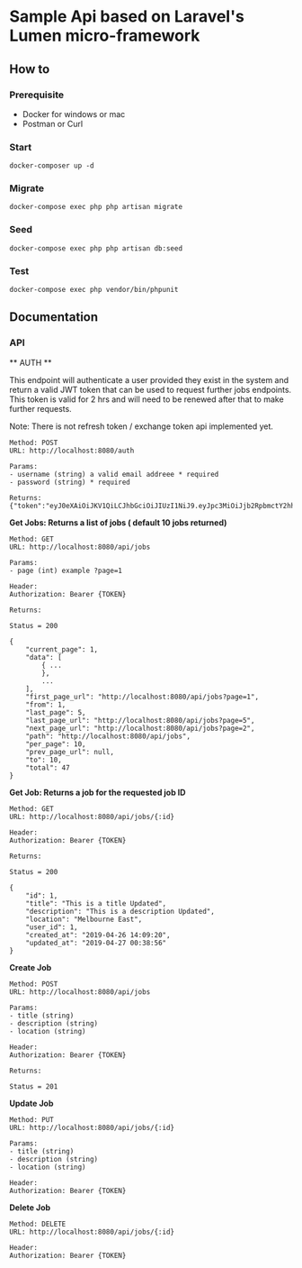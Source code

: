 # Sample Api based on Laravel's Lumen micro-framework

## How to

### Prerequisite
  - Docker for windows or mac
  - Postman or Curl

### Start

```
docker-composer up -d
```

### Migrate

```
docker-compose exec php php artisan migrate
```

### Seed

```
docker-compose exec php php artisan db:seed
```

### Test

```
docker-compose exec php vendor/bin/phpunit
```

## Documentation

### API

** AUTH **

This endpoint will authenticate a user provided they exist in the system and return a valid JWT token that can be used to request further jobs endpoints. This token is valid for 2 hrs and will need to be renewed after that to make further requests.

Note: There is not refresh token / exchange token api implemented yet.

```
Method: POST
URL: http://localhost:8080/auth

Params:
- username (string) a valid email addreee * required
- password (string) * required

Returns:
{"token":"eyJ0eXAiOiJKV1QiLCJhbGciOiJIUzI1NiJ9.eyJpc3MiOiJjb2RpbmctY2hhbGxlbmdlIiwic3ViIjoxLCJpYXQiOjE1NTYyODgwNjcsImV4cCI6MTU1NjI5MTY2N30.ra37lytHSIh65jhFYlcWyrr2QJzBbmQoPGQbB7z0brI"}
```

**Get Jobs: Returns a list of jobs ( default 10 jobs returned)**

```
Method: GET
URL: http://localhost:8080/api/jobs

Params:
- page (int) example ?page=1

Header:
Authorization: Bearer {TOKEN}

Returns:

Status = 200

{
    "current_page": 1,
    "data": [
        { ...
        },
        ...
    ],
    "first_page_url": "http://localhost:8080/api/jobs?page=1",
    "from": 1,
    "last_page": 5,
    "last_page_url": "http://localhost:8080/api/jobs?page=5",
    "next_page_url": "http://localhost:8080/api/jobs?page=2",
    "path": "http://localhost:8080/api/jobs",
    "per_page": 10,
    "prev_page_url": null,
    "to": 10,
    "total": 47
}
```

**Get Job: Returns a job for the requested job ID**

```
Method: GET
URL: http://localhost:8080/api/jobs/{:id}

Header:
Authorization: Bearer {TOKEN}

Returns:

Status = 200

{
    "id": 1,
    "title": "This is a title Updated",
    "description": "This is a description Updated",
    "location": "Melbourne East",
    "user_id": 1,
    "created_at": "2019-04-26 14:09:20",
    "updated_at": "2019-04-27 00:38:56"
}

```

**Create Job**

```
Method: POST
URL: http://localhost:8080/api/jobs

Params:
- title (string) 
- description (string)
- location (string)

Header:
Authorization: Bearer {TOKEN}

Returns:

Status = 201

```

**Update Job**

```
Method: PUT
URL: http://localhost:8080/api/jobs/{:id}

Params:
- title (string) 
- description (string)
- location (string)

Header:
Authorization: Bearer {TOKEN}

```

**Delete Job**

```
Method: DELETE
URL: http://localhost:8080/api/jobs/{:id}

Header:
Authorization: Bearer {TOKEN}
```
